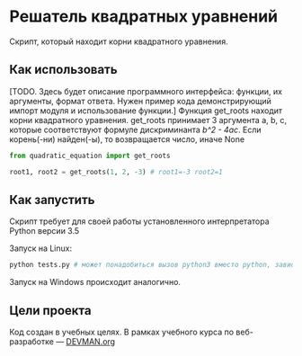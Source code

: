 # Решатель квадратных уравнений

Скрипт, который находит корни квадратного уравнения.

## Как использовать

[TODO. Здесь будет описание программного интерфейса: функции, их аргументы, формат ответа. Нужен пример кода демонстрирующий импорт модуля и использование функции.]
Функция get_roots находит корни квадратного уравнения. get_roots принимает 3 аргумента a, b, c, которые соответствуют формуле дискриминанта *b^2 - 4ac*. Если корень(-ни) найден(-ы), то возвращается число, иначе None

```py
from quadratic_equation import get_roots

root1, root2 = get_roots(1, 2, -3) # root1=-3 root2=1
```

## Как запустить

Скрипт требует для своей работы установленного интерпретатора Python версии 3.5

Запуск на Linux:

```bash
python tests.py # может понадобиться вызов python3 вместо python, зависит от настроек операционной системы
```

Запуск на Windows происходит аналогично.

## Цели проекта

Код создан в учебных целях. В рамках учебного курса по веб-разработке ― [DEVMAN.org](https://devman.org)
